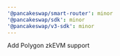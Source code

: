 ```yaml
---
'@pancakeswap/smart-router': minor
'@pancakeswap/sdk': minor
'@pancakeswap/v3-sdk': minor
---
```


Add Polygon zkEVM support
